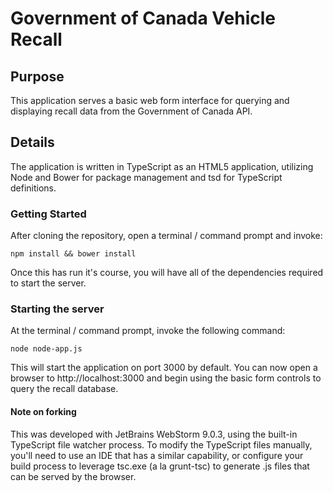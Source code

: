 # Government of Canada Vehicle Recall

## Purpose
This application serves a basic web form interface for querying and displaying recall data from the Government of
Canada API.

## Details
The application is written in TypeScript as an HTML5 application, utilizing Node and Bower for package management
and tsd for TypeScript definitions.

### Getting Started
After cloning the repository, open a terminal / command prompt and invoke:
```shell
npm install && bower install
```

Once this has run it's course, you will have all of the dependencies required to start the server.

### Starting the server
At the terminal / command prompt, invoke the following command:
```shell
node node-app.js
```

This will start the application on port 3000 by default. You can now open a browser to http://localhost:3000 and begin
using the basic form controls to query the recall database.

#### Note on forking
This was developed with JetBrains WebStorm 9.0.3, using the built-in TypeScript file watcher process. To modify the
TypeScript files manually, you'll need to use an IDE that has a similar capability, or configure your build process to
leverage tsc.exe (a la grunt-tsc) to generate .js files that can be served by the browser.